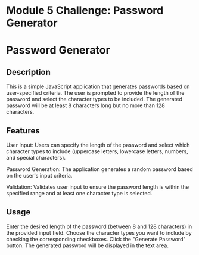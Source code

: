 # Module 5 Challenge: Password Generator

# Password Generator

## Description

This is a simple JavaScript application that generates passwords based on user-specified criteria. The user is prompted to provide the length of the password and select the character types to be included. The generated password will be at least 8 characters long but no more than 128 characters.

## Features

User Input: Users can specify the length of the password and select which character types to include (uppercase letters, lowercase letters, numbers, and special characters).

Password Generation: The application generates a random password based on the user's input criteria.

Validation: Validates user input to ensure the password length is within the specified range and at least one character type is selected.

## Usage

Enter the desired length of the password (between 8 and 128 characters) in the provided input field.
Choose the character types you want to include by checking the corresponding checkboxes.
Click the "Generate Password" button.
The generated password will be displayed in the text area.